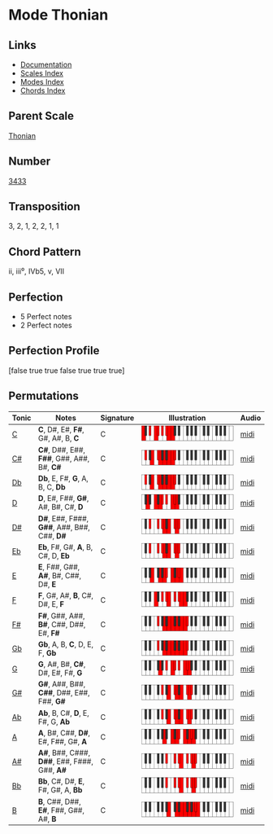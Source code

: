 # Mode Thonian

## Links

- [Documentation](README.md)
- [Scales Index](Scales.md)
- [Modes Index](Modes.md)
- [Chords Index](Chords.md)

## Parent Scale

[Thonian](ScaleThonian.md)

## Number

[3433](https://ianring.com/musictheory/scales/3433)

## Transposition

3, 2, 1, 2, 2, 1, 1

## Chord Pattern

ii, iii⁰, IVb5, v, VII

## Perfection

- 5 Perfect notes
- 2 Perfect notes

## Perfection Profile

[false true true false true true true]

## Permutations

| Tonic | Notes | Signature | Illustration | Audio |
|-------|-------|-----------|--------------|-------|
| [C](ModeCNaturalThonian.md) | **C**, D#, E#, **F#**, G#, A#, B, **C** | C | ![CNaturalThonian](ModeCNaturalThonian.png) | [midi](https://github.com/edipermadi/music/blob/main/docs/ModeCNaturalThonian.mid?raw=true) |
| [C#](ModeCSharpThonian.md) | **C#**, D##, E##, **F##**, G##, A##, B#, **C#** | C | ![CSharpThonian](ModeCSharpThonian.png) | [midi](https://github.com/edipermadi/music/blob/main/docs/ModeCSharpThonian.mid?raw=true) |
| [Db](ModeDFlatThonian.md) | **Db**, E, F#, **G**, A, B, C, **Db** | C | ![DFlatThonian](ModeDFlatThonian.png) | [midi](https://github.com/edipermadi/music/blob/main/docs/ModeDFlatThonian.mid?raw=true) |
| [D](ModeDNaturalThonian.md) | **D**, E#, F##, **G#**, A#, B#, C#, **D** | C | ![DNaturalThonian](ModeDNaturalThonian.png) | [midi](https://github.com/edipermadi/music/blob/main/docs/ModeDNaturalThonian.mid?raw=true) |
| [D#](ModeDSharpThonian.md) | **D#**, E##, F###, **G##**, A##, B##, C##, **D#** | C | ![DSharpThonian](ModeDSharpThonian.png) | [midi](https://github.com/edipermadi/music/blob/main/docs/ModeDSharpThonian.mid?raw=true) |
| [Eb](ModeEFlatThonian.md) | **Eb**, F#, G#, **A**, B, C#, D, **Eb** | C | ![EFlatThonian](ModeEFlatThonian.png) | [midi](https://github.com/edipermadi/music/blob/main/docs/ModeEFlatThonian.mid?raw=true) |
| [E](ModeENaturalThonian.md) | **E**, F##, G##, **A#**, B#, C##, D#, **E** | C | ![ENaturalThonian](ModeENaturalThonian.png) | [midi](https://github.com/edipermadi/music/blob/main/docs/ModeENaturalThonian.mid?raw=true) |
| [F](ModeFNaturalThonian.md) | **F**, G#, A#, **B**, C#, D#, E, **F** | C | ![FNaturalThonian](ModeFNaturalThonian.png) | [midi](https://github.com/edipermadi/music/blob/main/docs/ModeFNaturalThonian.mid?raw=true) |
| [F#](ModeFSharpThonian.md) | **F#**, G##, A##, **B#**, C##, D##, E#, **F#** | C | ![FSharpThonian](ModeFSharpThonian.png) | [midi](https://github.com/edipermadi/music/blob/main/docs/ModeFSharpThonian.mid?raw=true) |
| [Gb](ModeGFlatThonian.md) | **Gb**, A, B, **C**, D, E, F, **Gb** | C | ![GFlatThonian](ModeGFlatThonian.png) | [midi](https://github.com/edipermadi/music/blob/main/docs/ModeGFlatThonian.mid?raw=true) |
| [G](ModeGNaturalThonian.md) | **G**, A#, B#, **C#**, D#, E#, F#, **G** | C | ![GNaturalThonian](ModeGNaturalThonian.png) | [midi](https://github.com/edipermadi/music/blob/main/docs/ModeGNaturalThonian.mid?raw=true) |
| [G#](ModeGSharpThonian.md) | **G#**, A##, B##, **C##**, D##, E##, F##, **G#** | C | ![GSharpThonian](ModeGSharpThonian.png) | [midi](https://github.com/edipermadi/music/blob/main/docs/ModeGSharpThonian.mid?raw=true) |
| [Ab](ModeAFlatThonian.md) | **Ab**, B, C#, **D**, E, F#, G, **Ab** | C | ![AFlatThonian](ModeAFlatThonian.png) | [midi](https://github.com/edipermadi/music/blob/main/docs/ModeAFlatThonian.mid?raw=true) |
| [A](ModeANaturalThonian.md) | **A**, B#, C##, **D#**, E#, F##, G#, **A** | C | ![ANaturalThonian](ModeANaturalThonian.png) | [midi](https://github.com/edipermadi/music/blob/main/docs/ModeANaturalThonian.mid?raw=true) |
| [A#](ModeASharpThonian.md) | **A#**, B##, C###, **D##**, E##, F###, G##, **A#** | C | ![ASharpThonian](ModeASharpThonian.png) | [midi](https://github.com/edipermadi/music/blob/main/docs/ModeASharpThonian.mid?raw=true) |
| [Bb](ModeBFlatThonian.md) | **Bb**, C#, D#, **E**, F#, G#, A, **Bb** | C | ![BFlatThonian](ModeBFlatThonian.png) | [midi](https://github.com/edipermadi/music/blob/main/docs/ModeBFlatThonian.mid?raw=true) |
| [B](ModeBNaturalThonian.md) | **B**, C##, D##, **E#**, F##, G##, A#, **B** | C | ![BNaturalThonian](ModeBNaturalThonian.png) | [midi](https://github.com/edipermadi/music/blob/main/docs/ModeBNaturalThonian.mid?raw=true) |
